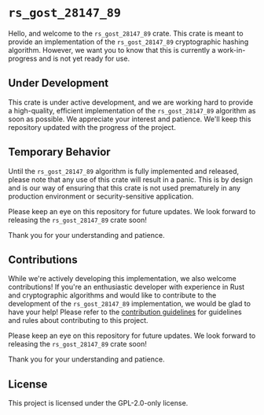 # `rs_gost_28147_89`
Hello, and welcome to the `rs_gost_28147_89` crate. This crate is meant to provide an implementation of the `rs_gost_28147_89` cryptographic hashing algorithm. However, we want you to know that this is currently a work-in-progress and is not yet ready for use.

## Under Development
This crate is under active development, and we are working hard to provide a high-quality, efficient implementation of the `rs_gost_28147_89` algorithm as soon as possible. We appreciate your interest and patience. We'll keep this repository updated with the progress of the project.

## Temporary Behavior
Until the `rs_gost_28147_89` algorithm is fully implemented and released, please note that any use of this crate will result in a panic. This is by design and is our way of ensuring that this crate is not used prematurely in any production environment or security-sensitive application.

Please keep an eye on this repository for future updates. We look forward to releasing the `rs_gost_28147_89` crate soon!

Thank you for your understanding and patience.

## Contributions
While we're actively developing this implementation, we also welcome contributions! If you're an enthusiastic developer with experience in Rust and cryptographic algorithms and would like to contribute to the development of the `rs_gost_28147_89` implementation, we would be glad to have your help! Please refer to the [contribution guidelines](https://github.com/Azgrom/RustyShield/CONTRIBUTING.md) for guidelines and rules about contributing to this project.

Please keep an eye on this repository for future updates. We look forward to releasing the `rs_gost_28147_89` crate soon!

Thank you for your understanding and patience.

## License
This project is licensed under the GPL-2.0-only license.
